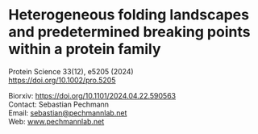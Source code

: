 # Heterogeneous folding landscapes and predetermined breaking points within a protein family

Protein Science 33(12), e5205 (2024)\
https://doi.org/10.1002/pro.5205 

Biorxiv: https://doi.org/10.1101/2024.04.22.590563 \
Contact: Sebastian Pechmann\
Email: sebastian@pechmannlab.net\
Web: www.pechmannlab.net 
